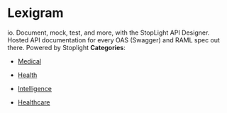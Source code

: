 # Lexigram


io.  Document, mock, test, and more, with the StopLight API Designer. Hosted API documentation for every OAS (Swagger) and RAML spec out there. Powered by Stoplight
**Categories**:

- [Medical](https://github/awesome-apis/awesome-apis#medical)

- [Health](https://github/awesome-apis/awesome-apis#health)

- [Intelligence](https://github/awesome-apis/awesome-apis#intelligence)

- [Healthcare](https://github/awesome-apis/awesome-apis#healthcare)



